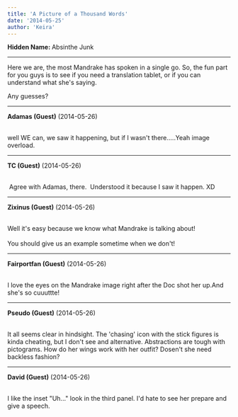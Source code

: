```yaml
---
title: 'A Picture of a Thousand Words'
date: '2014-05-25'
author: 'Keira'
---
```


<p><strong>Hidden Name: </strong>Absinthe Junk</p><hr><p>Here we are, the most Mandrake has spoken in a single go. So, the fun part for you guys is to see if you need a translation tablet, or if you can understand what she's saying.</p><p>Any guesses?</p>

---
**Adamas (Guest)** (2014-05-26)

<br> well WE can, we saw it happening, but if I wasn't there.....Yeah image overload.<br>

---
**TC (Guest)** (2014-05-26)

<br> &nbsp;Agree with Adamas, there. &nbsp;Understood it because I saw it happen. XD

---
**Zixinus (Guest)** (2014-05-26)

<br> Well it's easy because we know what Mandrake is talking about! <br><br>You should give us an example sometime when we don't!<br>

---
**Fairportfan (Guest)** (2014-05-26)

<br>I love the eyes on the Mandrake image right after the Doc shot her up.And she's so cuuuttte!

---
**Pseudo (Guest)** (2014-05-26)

<br> It all seems clear in hindsight. The 'chasing' icon with the stick figures is kinda cheating, but I don't see and alternative. Abstractions are tough with pictograms. How do her wings work with her outfit? Dosen't she need backless fashion?<br>

---
**David (Guest)** (2014-05-26)

<br> I like the inset "Uh..." look in the third panel. I'd hate to see her prepare and give a speech.<br>


